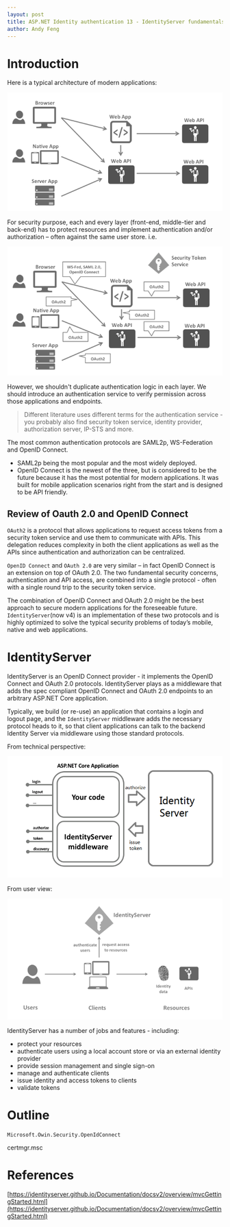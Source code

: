 ```yaml
---
layout: post
title: ASP.NET Identity authentication 13 - IdentityServer fundamentals
author: Andy Feng
---
```


# Introduction
Here is a typical architecture of modern applications:

![](/images/posts/20191217-identity-server-2.png)

For security purpose, each and every layer (front-end, middle-tier and back-end) has to protect resources and implement authentication and/or authorization – often against the same user store. i.e.

![](/images/posts/20191217-identity-server-1.png)

However, we shouldn't duplicate authentication logic in each layer. We should introduce an authentication service to verify permission across those applications and endpoints. 

> Different literature uses different terms for the authentication service - you probably also find security token service, identity provider, authorization server, IP-STS and more.

The most common authentication protocols are SAML2p, WS-Federation and OpenID Connect. 

- SAML2p being the most popular and the most widely deployed.
- OpenID Connect is the newest of the three, but is considered to be the future because it has the most potential for modern applications. It was built for mobile application scenarios right from the start and is designed to be API friendly. 

## Review of Oauth 2.0 and OpenID Connect
`OAuth2` is a protocol that allows applications to request access tokens from a security token service and use them to communicate with APIs. This delegation reduces complexity in both the client applications as well as the APIs since authentication and authorization can be centralized.

`OpenID Connect` and `OAuth 2.0` are very similar – in fact OpenID Connect is an extension on top of OAuth 2.0. The two fundamental security concerns, authentication and API access, are combined into a single protocol - often with a single round trip to the security token service.

The combination of OpenID Connect and OAuth 2.0 might be the best approach to secure modern applications for the foreseeable future. `IdentityServer`(now v4) is an implementation of these two protocols and is highly optimized to solve the typical security problems of today’s mobile, native and web applications.

# IdentityServer
IdentityServer is an OpenID Connect provider - it implements the OpenID Connect and OAuth 2.0 protocols. IdentityServer plays as a middleware that adds the spec compliant OpenID Connect and OAuth 2.0 endpoints to an arbitrary ASP.NET Core application.

Typically, we build (or re-use) an application that contains a login and logout page, and the `IdentityServer` middleware adds the necessary protocol heads to it, so that client applications can talk to the backend Identity Server via middleware using those standard protocols.

From technical perspective:

![](/images/posts/20191217-identity-server-3.png)

From user view:

![](/images/posts/20191217-identity-server-4.png)

IdentityServer has a number of jobs and features - including:

- protect your resources
- authenticate users using a local account store or via an external identity provider
- provide session management and single sign-on
- manage and authenticate clients
- issue identity and access tokens to clients
- validate tokens

# Outline
`Microsoft.Owin.Security.OpenIdConnect`

certmgr.msc

# References
[https://identityserver.github.io/Documentation/docsv2/overview/mvcGettingStarted.html](https://identityserver.github.io/Documentation/docsv2/overview/mvcGettingStarted.html)
